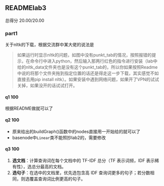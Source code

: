 ## READMElab3

总得分 20.00/20.00

### part1

关于nltk的下载，根据交流群中某大佬的说法是

> 如果运行时显示nltk的问题，如图中没有punkt_tab的情况，按照报错的提示，在命令行中进入python，然后输入那两行红色的指令进行安装（lab中给的nltk_data文件夹也是没有这个punkt_tab的，所以你如果按照Readme中说的将那个文件夹拖到指定位置的话还是得走这一步下载，其实感觉不如直接去用pip install nltk）。如果安装中遇到网络问题，如果开了VPN的试试关掉，如果没开的话试试打开。

#### q1 100

根据README做就可以了

#### q2 100

- 原来给出的buildGraph()函数中的nodes直接用一开始给的就可以了
- basenode中`Linear`类不能照抄lab2的，需要修改

#### q3 100

1. **选文档**：计算查询词在每个文档中的 TF-IDF 总分（TF 表示词频，IDF 表示稀有性），选总分最高的文档。
2. **选句子**：在选中的文档里，优先选包含高 IDF 查询词更多的句子；若分数相同，则选覆盖查询词比例更高的句子。